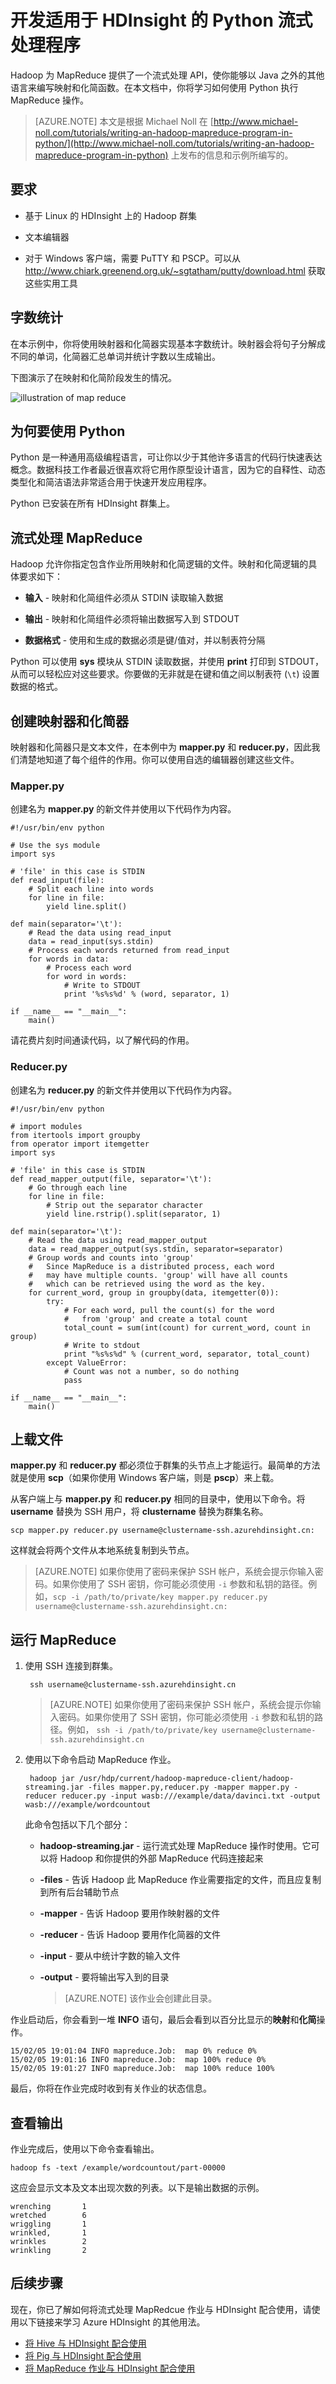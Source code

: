 <properties
   pageTitle="使用 HDInsight 开发 Python MapReduce 作业 | Azure"
   description="了解如何在基于 Linux 的 HDInsight 群集上创建和运行 Python MapReduce 作业。"
   services="hdinsight"
   documentationCenter=""
   authors="Blackmist"
   manager="paulettm"
   editor="cgronlun"/>
<tags ms.service="hdinsight"
    ms.date="02/18/2015"
    wacn.date="04/15/2015"
    />


# 开发适用于 HDInsight 的 Python 流式处理程序

Hadoop 为 MapReduce 提供了一个流式处理 API，使你能够以 Java 之外的其他语言来编写映射和化简函数。在本文档中，你将学习如何使用 Python 执行 MapReduce 操作。

> [AZURE.NOTE] 本文是根据 Michael Noll 在 [http://www.michael-noll.com/tutorials/writing-an-hadoop-mapreduce-program-in-python/](http://www.michael-noll.com/tutorials/writing-an-hadoop-mapreduce-program-in-python) 上发布的信息和示例所编写的。

## 要求

* 基于 Linux 的 HDInsight 上的 Hadoop 群集

* 文本编辑器

* 对于 Windows 客户端，需要 PuTTY 和 PSCP。可以从 <a href="http://www.chiark.greenend.org.uk/~sgtatham/putty/download.html" target="_blank">http://www.chiark.greenend.org.uk/~sgtatham/putty/download.html</a> 获取这些实用工具

## 字数统计

在本示例中，你将使用映射器和化简器实现基本字数统计。映射器会将句子分解成不同的单词，化简器汇总单词并统计字数以生成输出。

下图演示了在映射和化简阶段发生的情况。

![illustration of map reduce](./media/hdinsight-hadoop-streaming-python/HDI.WordCountDiagram.png)

## 为何要使用 Python

Python 是一种通用高级编程语言，可让你以少于其他许多语言的代码行快速表达概念。数据科技工作者最近很喜欢将它用作原型设计语言，因为它的自释性、动态类型化和简洁语法非常适合用于快速开发应用程序。

Python 已安装在所有 HDInsight 群集上。

## 流式处理 MapReduce

Hadoop 允许你指定包含作业所用映射和化简逻辑的文件。映射和化简逻辑的具体要求如下：

* **输入** - 映射和化简组件必须从 STDIN 读取输入数据

* **输出** - 映射和化简组件必须将输出数据写入到 STDOUT

* **数据格式** - 使用和生成的数据必须是键/值对，并以制表符分隔

Python 可以使用 **sys** 模块从 STDIN 读取数据，并使用 **print** 打印到 STDOUT，从而可以轻松应对这些要求。你要做的无非就是在键和值之间以制表符 (`\t`) 设置数据的格式。

## 创建映射器和化简器

映射器和化简器只是文本文件，在本例中为 **mapper.py** 和 **reducer.py**，因此我们清楚地知道了每个组件的作用。你可以使用自选的编辑器创建这些文件。

### Mapper.py

创建名为 **mapper.py** 的新文件并使用以下代码作为内容。

	#!/usr/bin/env python

	# Use the sys module
	import sys

	# 'file' in this case is STDIN
	def read_input(file):
		# Split each line into words
		for line in file:
			yield line.split()

	def main(separator='\t'):
		# Read the data using read_input
		data = read_input(sys.stdin)
		# Process each words returned from read_input
		for words in data:
			# Process each word
			for word in words:
				# Write to STDOUT
				print '%s%s%d' % (word, separator, 1)

	if __name__ == "__main__":
		main()

请花费片刻时间通读代码，以了解代码的作用。

### Reducer.py

创建名为 **reducer.py** 的新文件并使用以下代码作为内容。

	#!/usr/bin/env python
	
	# import modules
	from itertools import groupby
	from operator import itemgetter
	import sys
	
	# 'file' in this case is STDIN
	def read_mapper_output(file, separator='\t'):
		# Go through each line
	    for line in file:
			# Strip out the separator character
	        yield line.rstrip().split(separator, 1)
	
	def main(separator='\t'):
	    # Read the data using read_mapper_output
	    data = read_mapper_output(sys.stdin, separator=separator)
		# Group words and counts into 'group'
		#   Since MapReduce is a distributed process, each word
        #   may have multiple counts. 'group' will have all counts
        #   which can be retrieved using the word as the key.
	    for current_word, group in groupby(data, itemgetter(0)):
	        try:
				# For each word, pull the count(s) for the word
				#   from 'group' and create a total count
	            total_count = sum(int(count) for current_word, count in group)
				# Write to stdout
	            print "%s%s%d" % (current_word, separator, total_count)
	        except ValueError:
	            # Count was not a number, so do nothing
	            pass
	
	if __name__ == "__main__":
	    main()

## 上载文件

**mapper.py** 和 **reducer.py** 都必须位于群集的头节点上才能运行。最简单的方法就是使用 **scp**（如果你使用 Windows 客户端，则是 **pscp**）来上载。

从客户端上与 **mapper.py** 和 **reducer.py** 相同的目录中，使用以下命令。将 **username** 替换为 SSH 用户，将 **clustername** 替换为群集名称。

	scp mapper.py reducer.py username@clustername-ssh.azurehdinsight.cn:

这样就会将两个文件从本地系统复制到头节点。

> [AZURE.NOTE] 如果你使用了密码来保护 SSH 帐户，系统会提示你输入密码。如果你使用了 SSH 密钥，你可能必须使用 `-i` 参数和私钥的路径。例如，`scp -i /path/to/private/key mapper.py reducer.py username@clustername-ssh.azurehdinsight.cn:`

## 运行 MapReduce

1. 使用 SSH 连接到群集。

		ssh username@clustername-ssh.azurehdinsight.cn

	> [AZURE.NOTE] 如果你使用了密码来保护 SSH 帐户，系统会提示你输入密码。如果你使用了 SSH 密钥，你可能必须使用 `-i` 参数和私钥的路径。例如， `ssh -i /path/to/private/key username@clustername-ssh.azurehdinsight.cn`

2. 使用以下命令启动 MapReduce 作业。

		hadoop jar /usr/hdp/current/hadoop-mapreduce-client/hadoop-streaming.jar -files mapper.py,reducer.py -mapper mapper.py -reducer reducer.py -input wasb:///example/data/davinci.txt -output wasb:///example/wordcountout

	此命令包括以下几个部分：

	* **hadoop-streaming.jar** - 运行流式处理 MapReduce 操作时使用。它可以将 Hadoop 和你提供的外部 MapReduce 代码连接起来
	
	* **-files** - 告诉 Hadoop 此 MapReduce 作业需要指定的文件，而且应复制到所有后台辅助节点

	* **-mapper** - 告诉 Hadoop 要用作映射器的文件

	* **-reducer** - 告诉 Hadoop 要用作化简器的文件

	* **-input** - 要从中统计字数的输入文件

	* **-output** - 要将输出写入到的目录

		> [AZURE.NOTE] 该作业会创建此目录。

作业启动后，你会看到一堆 **INFO** 语句，最后会看到以百分比显示的**映射**和**化简**操作。

	15/02/05 19:01:04 INFO mapreduce.Job:  map 0% reduce 0%
	15/02/05 19:01:16 INFO mapreduce.Job:  map 100% reduce 0%
	15/02/05 19:01:27 INFO mapreduce.Job:  map 100% reduce 100%

最后，你将在作业完成时收到有关作业的状态信息。

## 查看输出

作业完成后，使用以下命令查看输出。

	hadoop fs -text /example/wordcountout/part-00000

这应会显示文本及文本出现次数的列表。以下是输出数据的示例。

	wrenching       1
	wretched        6
	wriggling       1
	wrinkled,       1
	wrinkles        2
	wrinkling       2

## 后续步骤

现在，你已了解如何将流式处理 MapRedcue 作业与 HDInsight 配合使用，请使用以下链接来学习 Azure HDInsight 的其他用法。

* [将 Hive 与 HDInsight 配合使用](/documentation/articles/hdinsight-use-hive)
* [将 Pig 与 HDInsight 配合使用](/documentation/articles/hdinsight-use-pig)
* [将 MapReduce 作业与 HDInsight 配合使用](/documentation/articles/hdinsight-use-mapreduce)

<!--HONumber=50-->